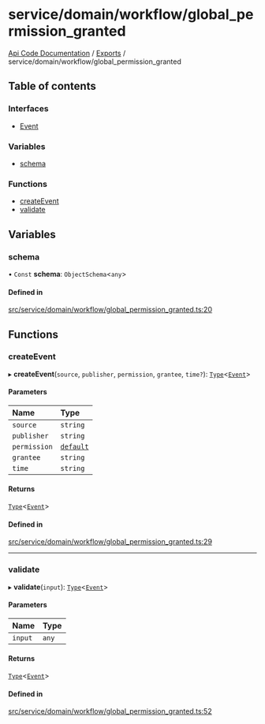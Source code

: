 # service/domain/workflow/global\_permission\_granted
 
[Api Code Documentation](../README.md) / [Exports](../modules.md) / service/domain/workflow/global\_permission\_granted

## Table of contents

### Interfaces

- [Event](../interfaces/service_domain_workflow_global_permission_granted.Event.md)

### Variables

- [schema](service_domain_workflow_global_permission_granted.md#schema)

### Functions

- [createEvent](service_domain_workflow_global_permission_granted.md#createevent)
- [validate](service_domain_workflow_global_permission_granted.md#validate)

## Variables

### schema

• `Const` **schema**: `ObjectSchema`<`any`\>

#### Defined in

[src/service/domain/workflow/global_permission_granted.ts:20](https://github.com/openkfw/TruBudget/blob/4d7fd4be/api/src/service/domain/workflow/global_permission_granted.ts#L20)

## Functions

### createEvent

▸ **createEvent**(`source`, `publisher`, `permission`, `grantee`, `time?`): [`Type`](result.md#type)<[`Event`](../interfaces/service_domain_workflow_global_permission_granted.Event.md)\>

#### Parameters

| Name | Type |
| :------ | :------ |
| `source` | `string` |
| `publisher` | `string` |
| `permission` | [`default`](authz_intents.md#default) |
| `grantee` | `string` |
| `time` | `string` |

#### Returns

[`Type`](result.md#type)<[`Event`](../interfaces/service_domain_workflow_global_permission_granted.Event.md)\>

#### Defined in

[src/service/domain/workflow/global_permission_granted.ts:29](https://github.com/openkfw/TruBudget/blob/4d7fd4be/api/src/service/domain/workflow/global_permission_granted.ts#L29)

___

### validate

▸ **validate**(`input`): [`Type`](result.md#type)<[`Event`](../interfaces/service_domain_workflow_global_permission_granted.Event.md)\>

#### Parameters

| Name | Type |
| :------ | :------ |
| `input` | `any` |

#### Returns

[`Type`](result.md#type)<[`Event`](../interfaces/service_domain_workflow_global_permission_granted.Event.md)\>

#### Defined in

[src/service/domain/workflow/global_permission_granted.ts:52](https://github.com/openkfw/TruBudget/blob/4d7fd4be/api/src/service/domain/workflow/global_permission_granted.ts#L52)
